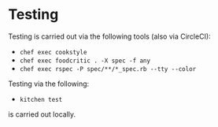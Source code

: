 # Testing

Testing is carried out via the following tools (also via CircleCI):

- `chef exec cookstyle`
- `chef exec foodcritic . -X spec -f any`
- `chef exec rspec -P spec/**/*_spec.rb --tty --color`

Testing via the following:

- `kitchen test`

is carried out locally.
